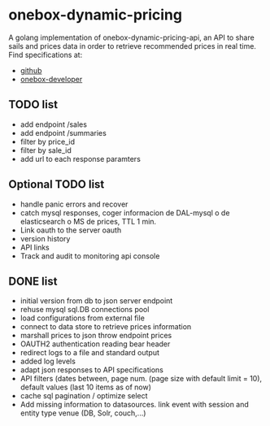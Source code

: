 # onebox-dynamic-pricing
A golang implementation of onebox-dynamic-pricing-api, an API to share sails and prices data in order to retrieve recommended prices in real time.
Find specifications at:
+ [github](https://github.com/joliva-ob/onebox-dynamic-pricing-api)
+ [onebox-developer](http://developer.oneboxtickets.com/dynamic-pricing-api)

## TODO list
+ add endpoint /sales
+ add endpoint /summaries
+ filter by price_id
+ filter by sale_id
+ add url to each response paramters

## Optional TODO list
+ handle panic errors and recover
+ catch mysql responses, coger informacion de DAL-mysql o de elasticsearch o MS de prices, TTL 1 min.
+ Link oauth to the server oauth
+ version history
+ API links
+ Track and audit to monitoring api console


## DONE list
+ initial version from db to json server endpoint
+ rehuse mysql sql.DB connections pool
+ load configurations from external file
+ connect to data store to retrieve prices information
+ marshall prices to json throw endpoint prices
+ OAUTH2 authentication reading bear header
+ redirect logs to a file and standard output
+ added log levels
+ adapt json responses to API specifications
+ API filters (dates between, page num. (page size with default limit = 10), default values (last 10 items as of now)
+ cache sql pagination / optimize select
+ Add missing information to datasources. link event with session and entity type venue (DB, Solr, couch,...)